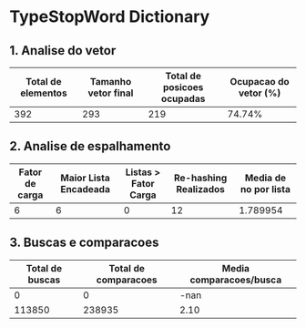 # TypeStopWord Dictionary
## 1. Analise do vetor
| Total de elementos | Tamanho vetor final      | Total de posicoes ocupadas | Ocupacao do vetor (%) |
| ----------- | ----------- | ----------- | ----------- |
| 392    | 293    | 219 | 74.74% |
## 2. Analise de espalhamento
| Fator de carga | Maior Lista Encadeada | Listas > Fator Carga | Re-hashing Realizados | Media de no por lista |
| ----------- | ----------- | ----------- | ----------- | ----------- |
| 6    | 6 | 0 | 12 | 1.789954 |

## 3. Buscas e comparacoes
| Total de buscas      | Total de comparacoes | Media comparacoes/busca |
| ----------- | ----------- | ----------- |
| 0    | 0 | -nan |
| 113850    | 238935 | 2.10 |